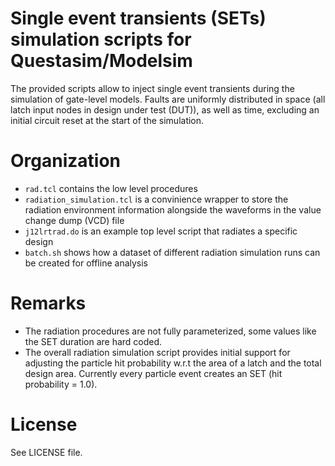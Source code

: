# Single event transients (SETs) simulation scripts for Questasim/Modelsim
The provided scripts allow to inject single event transients during the
simulation of gate-level models.
Faults are uniformly distributed in space (all latch input nodes in
design under test (DUT)), as well as time, excluding an initial circuit reset
at the start of the simulation.

# Organization
* `rad.tcl` contains the low level procedures 
* `radiation_simulation.tcl` is a convinience wrapper to store the
radiation environment information alongside the waveforms in the value
change dump (VCD) file
* `j12lrtrad.do` is an example top level script that radiates a specific design
* `batch.sh` shows how a dataset of different radiation simulation runs
can be created for offline analysis

# Remarks
* The radiation procedures are not fully parameterized, some values like
the SET duration are hard coded.
* The overall radiation simulation script provides initial support for
adjusting the particle hit probability w.r.t the area of a latch and the
total design area.
Currently every particle event creates an SET (hit probability = 1.0).

# License
See LICENSE file.
